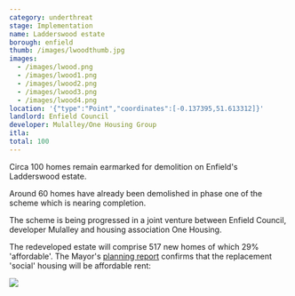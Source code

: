 ```yaml
---
category: underthreat
stage: Implementation 
name: Ladderswood estate 
borough: enfield
thumb: /images/lwoodthumb.jpg
images:
  - /images/lwood.png
  - /images/lwood1.png
  - /images/lwood2.png
  - /images/lwood3.png
  - /images/lwood4.png
location: '{"type":"Point","coordinates":[-0.137395,51.613312]}'
landlord: Enfield Council
developer: Mulalley/One Housing Group
itla:
total: 100
---
```

Circa 100 homes remain earmarked for demolition on Enfield's Ladderswood estate. 

Around 60 homes have already been demolished in phase one of the scheme which is nearing completion.

The scheme is being progressed in a joint venture between Enfield Council, developer Mulalley and housing association One Housing.

The redeveloped estate will comprise 517 new homes of which 29% 'affordable'. The Mayor's [planning report](https://www.london.gov.uk/sites/default/files/public%3A//public%3A//PAWS/media_id_205193///ladderswood_estate_report.pdf) confirms that the replacement 'social' housing will be affordable rent:

<img src="/images/ladderswoodlr.png" class="img-fluid rounded img-thumbnail">

